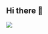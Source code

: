 ## Hi there 👋
<p>
  <a href="mailto:dksdyd78@naver.com" target="_blank"><img src="https://img.shields.io/badge/dksdyd78@naver.com-03C75A?style=flat-square&logo=Naver&logoColor=White"/></a>
</p>
<!--
**ChoiAnYong/ChoiAnYong** is a ✨ _special_ ✨ repository because its `README.md` (this file) appears on your GitHub profile.

Here are some ideas to get you started:

- 🔭 I’m currently working on ...
- 🌱 I’m currently learning ...
- 👯 I’m looking to collaborate on ...
- 🤔 I’m looking for help with ...
- 💬 Ask me about ...
- 📫 How to reach me: ...
- 😄 Pronouns: ...
- ⚡ Fun fact: ...
-->
